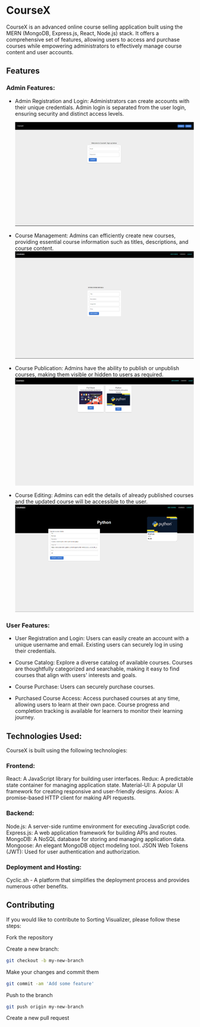 # CourseX

CourseX is an advanced online course selling application built using the MERN (MongoDB, Express.js, React, Node.js) stack. It offers a comprehensive set of features, allowing users to access and purchase courses while empowering administrators to effectively manage course content and user accounts.

## Features

### Admin Features:

-  Admin Registration and Login:
    Administrators can create accounts with their unique credentials.
    Admin login is separated from the user login, ensuring security and distinct access levels.

   ![screenshot1](https://github.com/IshanShirodkar/CourseX/blob/main/Screenshots/Screenshot%202023-11-05%20110910.png?raw=true)
   
-  Course Management:
    Admins can efficiently create new courses, providing essential course information such as titles, descriptions, and course content.
   ![screeenshot2](https://github.com/IshanShirodkar/CourseX/blob/main/Screenshots/Screenshot%202023-11-05%20120437.png?raw=true)
   
-  Course Publication:
    Admins have the ability to publish or unpublish courses, making them visible or hidden to users as required.
   ![screenshot3](https://github.com/IshanShirodkar/CourseX/blob/main/Screenshots/Screenshot%202023-11-05%20150708.png?raw=true)

-  Course Editing:
    Admins can edit the details of already published courses and the updated course will be accessible to the user.
   ![screenshot4](https://github.com/IshanShirodkar/CourseX/blob/main/Screenshots/Screenshot%202023-11-05%20150908.png?raw=true)
   

### User Features:
-  User Registration and Login:
     Users can easily create an account with a unique username and email.
     Existing users can securely log in using their credentials.
     
    
-  Course Catalog:
    Explore a diverse catalog of available courses.
    Courses are thoughtfully categorized and searchable, making it easy to find courses that align with users' interests and goals.
   
-  Course Purchase:
    Users can securely purchase courses.
   
-  Purchased Course Access:
    Access purchased courses at any time, allowing users to learn at their own pace.
    Course progress and completion tracking is available for learners to monitor their learning journey.

## Technologies Used: 

CourseX is built using the following technologies:

### Frontend:
  React: A JavaScript library for building user interfaces.
  Redux: A predictable state container for managing application state.
  Material-UI: A popular UI framework for creating responsive and user-friendly designs.
  Axios: A promise-based HTTP client for making API requests.
  
### Backend:
  Node.js: A server-side runtime environment for executing JavaScript code.
  Express.js: A web application framework for building APIs and routes.
  MongoDB: A NoSQL database for storing and managing application data.
  Mongoose: An elegant MongoDB object modeling tool.
  JSON Web Tokens (JWT): Used for user authentication and authorization.

### Deployment and Hosting:
  Cyclic.sh - A platform that simplifies the deployment process and provides numerous other benefits.


## Contributing
If you would like to contribute to Sorting Visualizer, please follow these steps:

Fork the repository

Create a new branch:
```bash
git checkout -b my-new-branch
```

Make your changes and commit them
```bash
git commit -am 'Add some feature'
```

Push to the branch
```bash
git push origin my-new-branch
```

Create a new pull request
